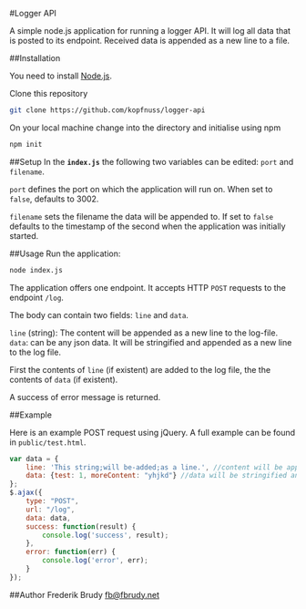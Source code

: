 #Logger API

A simple node.js application for running a logger API. It will log all data that is posted to its endpoint. Received data is appended as a new line to a file.

##Installation

You need to install [Node.js](https://nodejs.org/en/).

Clone this repository
```sh
git clone https://github.com/kopfnuss/logger-api
```

On your local machine change into the directory and initialise using npm
```sh
npm init
```

##Setup
In the **`index.js`** the following two variables can be edited: `port` and `filename`. 

`port` defines the port on which the application will run on. When set to `false`, defaults to 3002.

`filename` sets the filename the data will be appended to. If set to `false` defaults to the timestamp of the second when the application was initially started.

##Usage
Run the application:

```sh
node index.js
```

The application offers one endpoint. It accepts HTTP `POST` requests to the endpoint `/log`.

The body can contain two fields: `line` and `data`. 

`line` (string): The content will be appended as a new line to the log-file.
`data`: can be any json data. It will be stringified and appended as a new line to the log file. 

First the contents of `line` (if existent) are added to the log file, the the contents of `data` (if existent).

A success of error message is returned.

##Example

Here is an example POST request using jQuery. A full example can be found in `public/test.html`.

```javascript
var data = {
    line: 'This string;will be-added;as a line.', //content will be appended to the file
    data: {test: 1, moreContent: "yhjkd"} //data will be stringified and appended to line
};
$.ajax({
    type: "POST",
    url: "/log",
    data: data,
    success: function(result) {
        console.log('success', result);
    },
    error: function(err) {
        console.log('error', err);
    }
});
```

##Author
Frederik Brudy
<fb@fbrudy.net>
